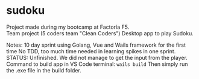 # sudoku
Project made during my bootcamp at Factoría F5.  
Team project (5 coders team "Clean Coders")
Desktop app to play Sudoku.

Notes:  10 day sprint using Golang, Vue and Wails framework for the first time
No TDD, too much time needed in learning spikes in one sprint.
STATUS: Unfinished. We did not manage to get the input from the player.
Command to build app in VS Code terminal:
    `wails build`
Then simply run the .exe file in the build folder.